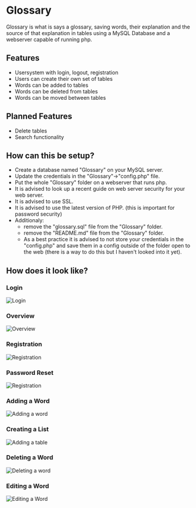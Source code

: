 # Glossary

Glossary is what is says a glossary, saving words, their explanation and the source of that explanation in tables using a MySQL Database and a webserver capable of running php.


## Features
- Usersystem with login, logout, registration
- Users can create their own set of tables
- Words can be added to tables
- Words can be deleted from tables
- Words can be moved between tables

## Planned Features
- Delete tables
- Search functionality

## How can this be setup?
- Create a database named "Glossary" on your MySQL server.
- Update the credentials in the "Glossary"->"config.php" file.
- Put the whole "Glossary" folder on a webserver that runs php.
- It is advised to look up a recent guide on web server security for your web server.
- It is advised to use SSL.
- It is advised to use the latest version of PHP. (this is important for password security)
- Additionaly:
  - remove the "glossary.sql" file from the "Glossary" folder.
  - remove the "README.md" file from the "Glossary" folder.
  - As a best practice it is advised to not store your credentials in the "config.php" and save them in a config outside of the folder open to the web (there is a way to do this but I haven't looked into it yet).

## How does it look like?

### Login
![Login](https://i.imgur.com/VfOCfJI.png)

### Overview
![Overview](https://i.imgur.com/v1ScduK.png)

### Registration
![Registration](https://i.imgur.com/SpvAGR5.png)

### Password Reset
![Registration](https://i.imgur.com/WgP1nze.png)

### Adding a Word
![Adding a word](https://i.imgur.com/1W4xzds.png)

### Creating a List
![Adding a table](https://i.imgur.com/OEgN9Jv.png)

### Deleting a Word
![Deleting a word](https://i.imgur.com/UXaSfNg.png)

### Editing a Word
![Editing a Word](https://i.imgur.com/uLSoIv0.png)
